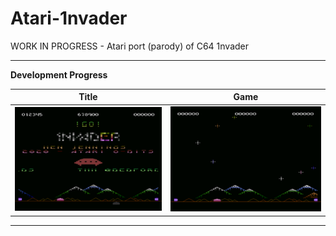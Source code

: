 # Atari-1nvader
WORK IN PROGRESS - Atari port (parody) of C64 1nvader

---

**Development Progress**

| **Title** | **Game** | 
| ------- | ------- |
| [![TITLE WIP](https://github.com/kenjennings/Atari-1nvader/raw/master/pics/08-WIP-Countdown.png)](https://github.com/kenjennings/Atari-1nvader/blob/master/README_Title.md "Title") | [![GAME_WIP](https://github.com/kenjennings/Atari-1nvader/raw/master/pics/10-WIP-GameScreenPlusStars.png)](https://github.com/kenjennings/Atari-1nvader/blob/master/README_Game.md "Game") |

---
